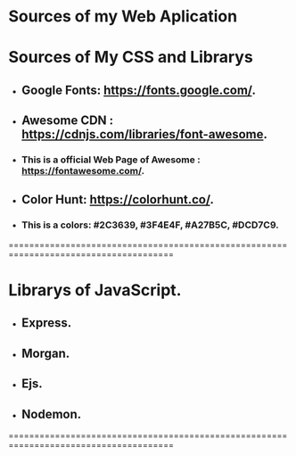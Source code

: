 # Sources of my Web Aplication

# Sources of My CSS and Librarys

* ## Google Fonts: https://fonts.google.com/.
* ## Awesome CDN : https://cdnjs.com/libraries/font-awesome.
* ### This is a official Web Page of Awesome : https://fontawesome.com/.
* ## Color Hunt: https://colorhunt.co/.  
* ### This is a colors: #2C3639, #3F4E4F, #A27B5C, #DCD7C9.  
======================================================================================
# Librarys of JavaScript.

* ## Express.
* ## Morgan.
* ## Ejs.
* ## Nodemon.

======================================================================================
